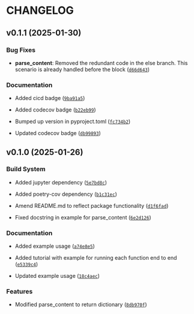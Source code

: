# CHANGELOG


## v0.1.1 (2025-01-30)

### Bug Fixes

- **parse_content**: Removed the redundant code in the else branch. This scenario is already handled
  before the block
  ([`d66d643`](https://github.com/UBC-MDS/524_group29_webscraping/commit/d66d643fdab21abe42cdf16bfd3d1d91d8e4f2fa))

### Documentation

- Added cicd badge
  ([`9ba91a5`](https://github.com/UBC-MDS/524_group29_webscraping/commit/9ba91a581f29987de7175292e1d5ec1e42ecf7ea))

- Added codecov badge
  ([`b22eb99`](https://github.com/UBC-MDS/524_group29_webscraping/commit/b22eb99dc8b9681ac5718e6bd70de7fd3ea0a05e))

- Bumped up version in pyproject.toml
  ([`fc734b2`](https://github.com/UBC-MDS/524_group29_webscraping/commit/fc734b2dfe946e85df4356fa6c7e8b26286e04f2))

- Updated codecov badge
  ([`db99893`](https://github.com/UBC-MDS/524_group29_webscraping/commit/db9989318014e63b9518c8f6741e56fd7457944d))


## v0.1.0 (2025-01-26)

### Build System

- Added jupyter dependency
  ([`5e7bd8c`](https://github.com/UBC-MDS/524_group29_webscraping/commit/5e7bd8c445a4159a7d343b9178477d5764c8630b))

- Added poetry-cov dependency
  ([`b1c31ec`](https://github.com/UBC-MDS/524_group29_webscraping/commit/b1c31ecd8eb2cdbfbc462ac45128f457d2eaca97))

- Amend README.md to reflect package functionality
  ([`d1f6fad`](https://github.com/UBC-MDS/524_group29_webscraping/commit/d1f6fadb4698c74bb63a8be61a295e29fe1a5477))

- Fixed docstring in example for parse_content
  ([`6e2d126`](https://github.com/UBC-MDS/524_group29_webscraping/commit/6e2d12649b73f0c6353732d454610b168caf615e))

### Documentation

- Added example usage
  ([`a74e8e5`](https://github.com/UBC-MDS/524_group29_webscraping/commit/a74e8e55099037cfd576f468efb3fa949a95c48a))

- Added tutorial with example for running each function end to end
  ([`e5339c4`](https://github.com/UBC-MDS/524_group29_webscraping/commit/e5339c47b99041d6b3789f8ffd30d01d408a6bbc))

- Updated example usage
  ([`18c4aec`](https://github.com/UBC-MDS/524_group29_webscraping/commit/18c4aecfe345aa6f373f2255260ee428ea8fdc09))

### Features

- Modified parse_content to return dictionary
  ([`8db970f`](https://github.com/UBC-MDS/524_group29_webscraping/commit/8db970fc6691f560768f4bcb4f54130ff41ec903))
